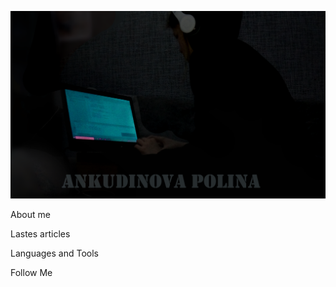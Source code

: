 [![Header](https://github.com/lloppy/lloppy/blob/main/assets/forGit.png)](https://vk.com/ankudinovazaecologiy)

About me

Lastes articles

Languages and Tools

Follow Me